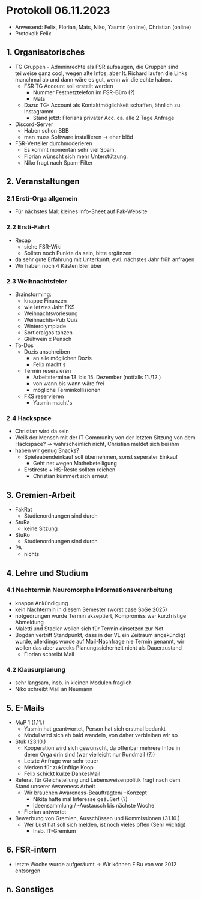 ---
---

# Protokoll 06.11.2023

- Anwesend: Felix, Florian, Mats, Niko, Yasmin (online), Christian (online)
- Protokoll: Felix

## 1. Organisatorisches

- TG Gruppen - Admninrechte als FSR aufsaugen, die Gruppen sind teilweise ganz cool, wegen alte Infos, aber lt. Richard laufen die Links manchmal ab und dann wäre es gut, wenn wir die echte haben.
  - FSR TG Account soll erstellt werden
    - Nummer Festnetztelefon im FSR-Büro (?)
    - Mats
  - Dazu: TG- Account als Kontaktmöglichkeit schaffen, ähnlich zu Instagramm
    - Stand jetzt: Florians privater Acc. ca. alle 2 Tage Anfrage
- Discord-Server
  - Haben schon BBB
  - man muss Software installieren -> eher blöd
- FSR-Verteiler durchmoderieren
  - Es kommt momentan sehr viel Spam.
  - Florian wünscht sich mehr Unterstützung.
  - Niko fragt nach Spam-Filter

## 2. Veranstaltungen

### 2.1 Ersti-Orga allgemein

- Für nächstes Mal: kleines Info-Sheet auf Fak-Website

### 2.2 Ersti-Fahrt

- Recap
  - siehe FSR-Wiki
  - Sollten noch Punkte da sein, bitte ergänzen
- da sehr gute Erfahrung mit Unterkunft, evtl. nächstes Jahr früh anfragen
- Wir haben noch 4 Kästen Bier über

### 2.3 Weihnachtsfeier

- Brainstorming:
  - knappe Finanzen
  - wie letztes Jahr FKS
  - Weihnachtsvorlesung
  - Weihnachts-Pub Quiz
  - Winterolympiade
  - Sortieralgos tanzen
  - Glühwein x Punsch
- To-Dos
  - Dozis anschreiben
    - an alle möglichen Dozis
    - Felix macht's
  - Termin reservieren
    - Arbeitstermine 13. bis 15. Dezember (notfalls 11./12.)
    - von wann bis wann wäre frei
    - mögliche Terminkollisionen
  - FKS reservieren
    - Yasmin macht's

### 2.4 Hackspace

- Christian wird da sein
- Weiß der Mensch mit der IT Community von der letzten Sitzung von dem Hackspace? -> wahrscheinlich nicht, Christian meldet sich bei ihm
- haben wir genug Snacks?
  - Spieleabendeinkauf soll übernehmen, sonst seperater Einkauf
    - Geht net wegen Mathebeteiligung
  - Erstireste + HS-Reste sollten reichen
    - Christian kümmert sich erneut

## 3. Gremien-Arbeit

- FakRat
  - Studienordnungen sind durch
- StuRa
  - keine Sitzung
- StuKo
  - Studienordnungen sind durch
- PA
  - nichts

## 4. Lehre und Studium

### 4.1 Nachtermin Neuromorphe Informationsverarbeitung

- knappe Ankündigung
- kein Nachtermin in diesem Semester (worst case SoSe 2025)
- notgedrungen wurde Termin akzeptiert, Kompromiss war kurzfristige Abmeldung
- Maletti und Stadler wollen sich für Termin einsetzen zur Not
- Bogdan vertritt Standpunkt, dass in der VL ein Zeitraum angekündigt wurde, allerdings wurde auf Mail-Nachfrage nie Termin genannt, wir wollen das aber zwecks Planungssicherheit nicht als Dauerzustand
  - Florian schreibt Mail

### 4.2 Klausurplanung

- sehr langsam, insb. in kleinen Modulen fraglich
- Niko schreibt Mail an Neumann

## 5. E-Mails

- MuP 1 (1.11.)
  - Yasmin hat geantwortet, Person hat sich erstmal bedankt
  - Modul wird sich eh bald wandeln, von daher verbleiben wir so
- Stuk (23.10.)
  - Kooperation wird sich gewünscht, da offenbar mehrere Infos in deren Orga drin sind (war vielleicht nur Rundmail (?))
  - Letzte Anfrage war sehr teuer
  - Merken für zukünftige Koop
  - Felix schickt kurze DankesMail
- Referat für Gleichstellung und Lebensweisenpolitik fragt nach dem Stand unserer Awareness Arbeit
  - Wir brauchen Awareness-Beauftragten/ -Konzept
    - Nikita hatte mal Interesse geäußert (?)
    - Ideensammlung / -Austausch bis nächste Woche
  - Florian antwortet
- Bewerbung von Gremien, Ausschüssen und Kommissionen (31.10.)
  - Wer Lust hat soll sich melden, ist noch vieles offen (Sehr wichtig)
    - Insb. IT-Gremium

## 6. FSR-intern

- letzte Woche wurde aufgeräumt -> Wir können FiBu von vor 2012 entsorgen

## n. Sonstiges
